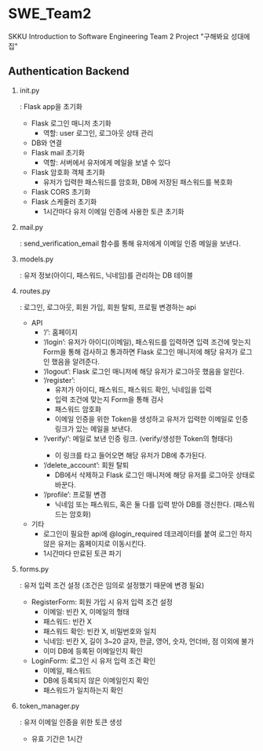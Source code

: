 # SWE_Team2
SKKU Introduction to Software Engineering Team 2 Project "구해봐요 성대에 집"


## Authentication Backend

1. init.py
    
    : Flask app을 초기화
    
    - Flask 로그인 매니저 초기화
        - 역할: user 로그인, 로그아웃 상태 관리
    - DB와 연결
    - Flask mail 초기화
        - 역할: 서버에서 유저에게 메일을 보낼 수 있다
    - Flask 암호화 객체 초기화
        - 유저가 입력한 패스워드를 암호화, DB에 저장된 패스워드를 복호화
    - Flask CORS 초기화
    - Flask 스케줄러 초기화
        - 1시간마다 유저 이메일 인증에 사용한 토큰 초기화
2. mail.py
    
    : send_verification_email 함수를 통해 유저에게 이메일 인증 메일을 보낸다.
    
3. models.py
    
    : 유저 정보(아이디, 패스워드, 닉네임)를 관리하는 DB 테이블
    
4. routes.py
    
    : 로그인, 로그아웃, 회원 가입, 회원 탈퇴, 프로필 변경하는 api
    
    - API
        - ‘/’: 홈페이지
        - ‘/login’: 유저가 아이디(이메일), 패스워드를 입력하면 입력 조건에 맞는지 Form을 통해 검사하고 통과하면 Flask 로그인 매니저에 해당 유저가 로그인 했음을 알려준다.
        - ‘/logout’: Flask 로그인 매니저에 해당 유저가 로그아웃 했음을 알린다.
        - ‘/register’:
            - 유저가 아이디, 패스워드, 패스워드 확인, 닉네임을 입력
            - 입력 조건에 맞는지 Form을 통해 검사
            - 패스워드 암호화
            - 이메일 인증을 위한 Token을 생성하고 유저가 입력한 이메일로 인증 링크가 있는 메일을 보낸다.
        - ‘/verify/<token>’: 메일로 보낸 인증 링크. (verify/생성한 Token의 형태다)
            - 이 링크를 타고 들어오면 해당 유저가 DB에 추가된다.
        - ‘/delete_account’: 회원 탈퇴
            - DB에서 삭제하고 Flask 로그인 매니저에 해당 유저를 로그아웃 상태로 바꾼다.
        - ‘/profile’: 프로필 변경
            - 닉네임 또는 패스워드, 혹은 둘 다를 입력 받아 DB를 갱신한다. (패스워드는 암호화)
    - 기타
        - 로그인이 필요한 api에 @login_required 데코레이터를 붙여 로그인 하지 않은 유저는 홈페이지로 이동시킨다.
        - 1시간마다 만료된 토큰 파기
5. forms.py
    
    : 유저 입력 조건 설정 (조건은 임의로 설정했기 때문에 변경 필요)
    
    - RegisterForm: 회원 가입 시 유저 입력 조건 설정
        - 이메일: 빈칸 X, 이메일의 형태
        - 패스워드: 빈칸 X
        - 패스워드 확인: 빈칸 X, 비밀번호와 일치
        - 닉네임: 빈칸 X, 길이 3~20 글자, 한글, 영어, 숫자, 언더바, 점 이외에 불가
        - 이미 DB에 등록된 이메일인지 확인
    - LoginForm: 로그인 시 유저 입력 조건 확인
        - 이메일, 패스워드
        - DB에 등록되지 않은 이메일인지 확인
        - 패스워드가 일치하는지 확인
6. token_manager.py
    
    : 유저 이메일 인증을 위한 토큰 생성
    
    - 유효 기간은 1시간
